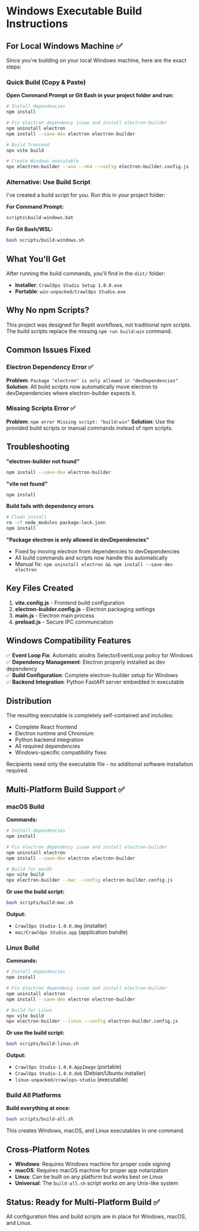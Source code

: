 # Windows Executable Build Instructions

## For Local Windows Machine ✅

Since you're building on your local Windows machine, here are the exact steps:

### Quick Build (Copy & Paste)

**Open Command Prompt or Git Bash in your project folder and run:**

```bash
# Install dependencies
npm install

# Fix electron dependency issue and install electron-builder
npm uninstall electron
npm install --save-dev electron electron-builder

# Build frontend
npx vite build

# Create Windows executable
npx electron-builder --win --x64 --config electron-builder.config.js
```

### Alternative: Use Build Script

I've created a build script for you. Run this in your project folder:

**For Command Prompt:**
```cmd
scripts\build-windows.bat
```

**For Git Bash/WSL:**
```bash
bash scripts/build-windows.sh
```

## What You'll Get

After running the build commands, you'll find in the `dist/` folder:
- **Installer**: `CrawlOps Studio Setup 1.0.0.exe`
- **Portable**: `win-unpacked/CrawlOps Studio.exe`

## Why No npm Scripts?

This project was designed for Replit workflows, not traditional npm scripts. The build scripts replace the missing `npm run build:win` command.

## Common Issues Fixed

### Electron Dependency Error ✅
**Problem**: `Package "electron" is only allowed in "devDependencies"`
**Solution**: All build scripts now automatically move electron to devDependencies where electron-builder expects it.

### Missing Scripts Error ✅  
**Problem**: `npm error Missing script: "build:win"`
**Solution**: Use the provided build scripts or manual commands instead of npm scripts.

## Troubleshooting

**"electron-builder not found"**
```bash
npm install --save-dev electron-builder
```

**"vite not found"** 
```bash
npm install
```

**Build fails with dependency errors**
```bash
# Clean install
rm -rf node_modules package-lock.json
npm install
```

**"Package electron is only allowed in devDependencies"**
- Fixed by moving electron from dependencies to devDependencies
- All build commands and scripts now handle this automatically
- Manual fix: `npm uninstall electron && npm install --save-dev electron`

## Key Files Created

1. **vite.config.js** - Frontend build configuration
2. **electron-builder.config.js** - Electron packaging settings
3. **main.js** - Electron main process
4. **preload.js** - Secure IPC communication

## Windows Compatibility Features

✅ **Event Loop Fix**: Automatic aiodns SelectorEventLoop policy for Windows  
✅ **Dependency Management**: Electron properly installed as dev dependency  
✅ **Build Configuration**: Complete electron-builder setup for Windows  
✅ **Backend Integration**: Python FastAPI server embedded in executable

## Distribution

The resulting executable is completely self-contained and includes:
- Complete React frontend
- Electron runtime and Chromium
- Python backend integration
- All required dependencies
- Windows-specific compatibility fixes

Recipients need only the executable file - no additional software installation required.

## Multi-Platform Build Support ✅

### macOS Build

**Commands:**
```bash
# Install dependencies
npm install

# Fix electron dependency issue and install electron-builder
npm uninstall electron
npm install --save-dev electron electron-builder

# Build for macOS
npx vite build
npx electron-builder --mac --config electron-builder.config.js
```

**Or use the build script:**
```bash
bash scripts/build-mac.sh
```

**Output:**
- `CrawlOps Studio-1.0.0.dmg` (installer)
- `mac/CrawlOps Studio.app` (application bundle)

### Linux Build

**Commands:**
```bash
# Install dependencies
npm install

# Fix electron dependency issue and install electron-builder
npm uninstall electron
npm install --save-dev electron electron-builder

# Build for Linux
npx vite build
npx electron-builder --linux --config electron-builder.config.js
```

**Or use the build script:**
```bash
bash scripts/build-linux.sh
```

**Output:**
- `CrawlOps Studio-1.0.0.AppImage` (portable)
- `CrawlOps Studio-1.0.0.deb` (Debian/Ubuntu installer)
- `linux-unpacked/crawlops-studio` (executable)

### Build All Platforms

**Build everything at once:**
```bash
bash scripts/build-all.sh
```

This creates Windows, macOS, and Linux executables in one command.

## Cross-Platform Notes

- **Windows**: Requires Windows machine for proper code signing
- **macOS**: Requires macOS machine for proper app notarization
- **Linux**: Can be built on any platform but works best on Linux
- **Universal**: The `build-all.sh` script works on any Unix-like system

## Status: Ready for Multi-Platform Build ✅

All configuration files and build scripts are in place for Windows, macOS, and Linux.